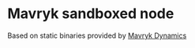# Mavryk sandboxed node

Based on static binaries provided by [Mavryk Dynamics](https://github.com/mavryk-network/mavryk-packaging)